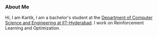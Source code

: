### About Me

Hi, I am Kartik, I am a bachelor's student at the [Department of Computer Science and Engineering at IIT-Hyderabad](https://cse.iith.ac.in/).
I work on Reinforcement Learning and Optimization.
